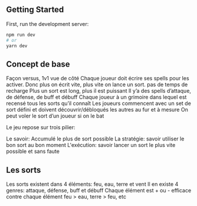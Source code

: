 ## Getting Started

First, run the development server:

```bash
npm run dev
# or
yarn dev
```

## Concept de base

Façon versus, 1v1 vue de côté
Chaque joueur doit écrire ses spells pour les activer. Donc plus on écrit vite, plus vite on lance un sort. pas de temps de recharge
Plus un sort est long, plus il est puissant
Il y’a des spells d’attaque, de défense, de buff et débuff
Chaque joueur à un grimoire dans lequel est recensé tous les sorts qu’il connaît
Les joueurs commencent avec un set de sort défini et doivent découvrir/débloqués les autres au fur et à mesure
On peut voler le sort d’un joueur si on le bat

Le jeu repose sur trois pilier:

Le savoir: Accumulé le plus de sort possible
La stratégie: savoir utiliser le bon sort au bon moment
L'exécution: savoir lancer un sort le plus vite possible et sans faute

## Les sorts

Les sorts existent dans 4 éléments: feu, eau, terre et vent 
Il en existe 4 genres: attaque, défense, buff et débuff
Chaque élément est + ou - efficace contre chaque élément feu > eau, terre > feu, etc
